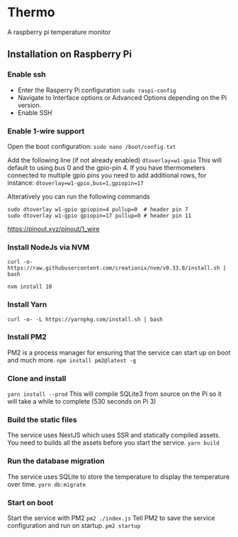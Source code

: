 # Thermo

A raspberry pi temperature monitor

## Installation on Raspberry Pi

### Enable ssh

- Enter the Rasperry Pi configuration
  `sudo raspi-config`
- Navigate to Interface options or Advanced Options depending on the Pi version.
- Enable SSH

### Enable 1-wire support

Open the boot configuration:
`sudo nano /boot/config.txt`

Add the following line (if not already enabled)
`dtoverlay=w1-gpio`
This will default to using bus 0 and the gpio-pin 4. If you have thermometers connected to multiple gpio pins you need to add additional rows, for instance:
`dtoverlay=w1-gpio,bus=1,gpiopin=17`

Alteratively you can run the following commands

```
sudo dtoverlay w1-gpio gpiopin=4 pullup=0  # header pin 7
sudo dtoverlay w1-gpio gpiopin=17 pullup=0 # header pin 11
```

https://pinout.xyz/pinout/1_wire

### Install NodeJs via NVM

`curl -o- https://raw.githubusercontent.com/creationix/nvm/v0.33.8/install.sh | bash`

`nvm install 10`

### Install Yarn

`curl -o- -L https://yarnpkg.com/install.sh | bash`

### Install PM2

PM2 is a process manager for ensuring that the service can start up on boot and much more.
`npm install pm2@latest -g`

### Clone and install

`yarn install --prod`
This will compile SQLite3 from source on the Pi so it will take a while to complete (530 seconds on Pi 3)

### Build the static files

The service uses NextJS which uses SSR and statically compiled assets. You need to builds all the assets before you start the service.
`yarn build`

### Run the database migration

The service uses SQLite to store the temperature to display the temperature over time.
`yarn db:migrate`

### Start on boot
Start the service with PM2
`pm2 ./index.js`
Tell PM2 to save the service configuration and run on startup.
`pm2 startup`
